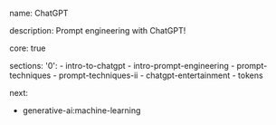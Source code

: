 name: ChatGPT

description: Prompt engineering with ChatGPT!

core: true

sections:
  '0':
    - intro-to-chatgpt
    - intro-prompt-engineering
    - prompt-techniques
    - prompt-techniques-ii
    - chatgpt-entertainment
    - tokens

next:
  - generative-ai:machine-learning
